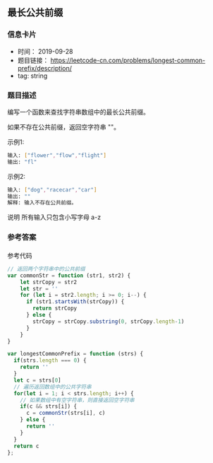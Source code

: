 ## 最长公共前缀

### 信息卡片
- 时间： 2019-09-28
- 题目链接： https://leetcode-cn.com/problems/longest-common-prefix/description/
- tag: string

### 题目描述
编写一个函数来查找字符串数组中的最长公共前缀。

如果不存在公共前缀，返回空字符串 ""。

示例1:
```bash
输入: ["flower","flow","flight"]
输出: "fl"
```

示例2:
```bash
输入: ["dog","racecar","car"]
输出: ""
解释: 输入不存在公共前缀。
```

说明
所有输入只包含小写字母 a-z 

### 参考答案

#### 
参考代码
```javascript
// 返回两个字符串中的公共前缀
var commonStr = function (str1, str2) {
    let strCopy = str2
    let str = ''
    for (let i = str2.length; i >= 0; i--) {
      if (str1.startsWith(strCopy)) {
        return strCopy
      } else {
        strCopy = strCopy.substring(0, strCopy.length-1)
      }
    }
}

var longestCommonPrefix = function (strs) {
  if(strs.length === 0) {
    return ''
  }
  let c = strs[0]
  // 遍历返回数组中的公共字符串
  for(let i = 1; i < strs.length; i++) {
    // 如果数组中有空字符串，则直接返回空字符串
    if(c && strs[i]) {
      c = commonStr(strs[i], c)
    } else {
      return ''
    }
  }
  return c
};
```
